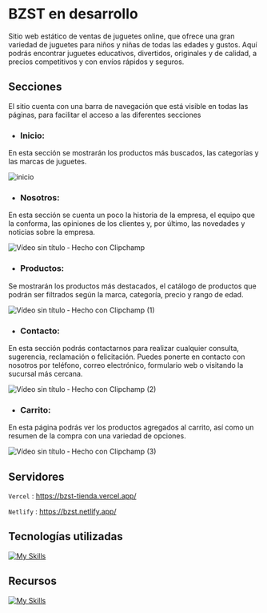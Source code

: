 # BZST en desarrollo
Sitio web estático de ventas de juguetes online, que ofrece una gran variedad de juguetes para niños y niñas de todas las edades y gustos. Aquí podrás encontrar juguetes educativos, divertidos, originales y de calidad, a precios competitivos y con envíos rápidos y seguros.

## Secciones
El sitio cuenta con una barra de navegación que está visible en todas las páginas, para facilitar el acceso a las diferentes secciones
- ### Inicio:
En esta sección se mostrarán los productos más buscados, las categorías y las marcas de juguetes.

![inicio](https://github.com/Cesar-Ignacio/BZST-Tienda/assets/73149891/4f432e61-03b8-4178-988e-5ca68a2daf2a)

- ### Nosotros:
En esta sección se cuenta un poco la historia de la empresa, el equipo que la conforma, las opiniones de los clientes y, por último, las novedades y noticias sobre la empresa.

![Vídeo sin título ‐ Hecho con Clipchamp](https://github.com/Cesar-Ignacio/BZST-Tienda/assets/73149891/1b82d04b-be41-4181-bda9-6b95c6db8ca5)

- ### Productos:
Se mostrarán los productos más destacados, el catálogo de productos que podrán ser filtrados según la marca, categoría, precio y rango de edad.

![Vídeo sin título ‐ Hecho con Clipchamp (1)](https://github.com/Cesar-Ignacio/BZST-Tienda/assets/73149891/9e2dbb50-fc0f-4425-8095-3d67df78b191)


- ### Contacto:
En esta sección podrás contactarnos para realizar cualquier consulta, sugerencia, reclamación o felicitación. Puedes ponerte en contacto con nosotros por teléfono, correo electrónico, formulario web o visitando la sucursal más cercana.

![Vídeo sin título ‐ Hecho con Clipchamp (2)](https://github.com/Cesar-Ignacio/BZST-Tienda/assets/73149891/44bda1c9-a77f-4a01-a766-faea52668320)

- ### Carrito:
En esta página podrás ver los productos agregados al carrito, así como un resumen de la compra con una variedad de opciones.

![Vídeo sin título ‐ Hecho con Clipchamp (3)](https://github.com/Cesar-Ignacio/BZST-Tienda/assets/73149891/7a9545f1-9c03-4e30-84d4-2c45b40c98d8)


## Servidores

`Vercel` : <https://bzst-tienda.vercel.app/>

`Netlify` : <https://bzst.netlify.app/>

## Tecnologías utilizadas
[![My Skills](https://skillicons.dev/icons?i=git,html,css,sass)](https://skillicons.dev)
## Recursos 
[![My Skills](https://skillicons.dev/icons?i=vscode,figma)](https://www.figma.com/file/Ie8IiZEcSy0LVMgbfGCgiA/ProyectoFinal?type=design&node-id=64%3A21&mode=design&t=oV7fFcxrHbECgDR1-1)


